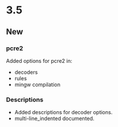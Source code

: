 # 3.5

## New

### pcre2

Added options for pcre2 in:

- decoders
- rules
- mingw compilation

### Descriptions

- Added descriptions for decoder options.
- multi-line_indented documented.

